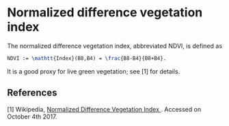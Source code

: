 # Normalized difference vegetation index
The normalized difference vegetation index, abbreviated NDVI, is defined as
```latex
NDVI := \mathtt{Index}(B8,B4) = \frac{B8-B4}{B8+B4}.
```

It is a good proxy for live green vegetation; see [1] for details.

## References
 [1] Wikipedia, [Normalized Difference Vegetation Index
](https://en.wikipedia.org/wiki/Normalized_Difference_Vegetation_Index). Accessed on October 4th 2017.
